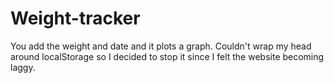 # Weight-tracker
You add the weight and date and it plots a graph. Couldn't wrap my head around localStorage so I decided to stop it since I felt the website becoming laggy.
